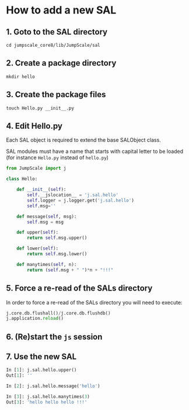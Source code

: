 # How to add a new SAL

## 1\. Goto to the SAL directory

```shell
cd jumpscale_core8/lib/JumpScale/sal
```

## 2\. Create a package directory

```shell
mkdir hello
```

## 3\. Create the package files

```shell
touch Hello.py __init__.py
```

## 4\. Edit Hello.py

Each SAL object is required to extend the base SALObject class.

SAL modules must have a name that starts with capital letter to be loaded (for instance `Hello.py` instead of `hello.py`)

```python
from JumpScale import j

class Hello:

    def __init__(self):
        self.__jslocation__ = 'j.sal.hello'
        self.logger = j.logger.get('j.sal.hello')
        self.msg=''

    def message(self, msg):
        self.msg = msg

    def upper(self):
        return self.msg.upper()

    def lower(self):
        return self.msg.lower()

    def manytimes(self, n):
        return (self.msg + " ")*n + "!!!"
```

## 5\. Force a re-read of the SALs directory

In order to force a re-read of the SALs directory you will need to execute:

```python
j.core.db.flushall()/j.core.db.flushdb()
j.application.reload()
```

## 6\. (Re)start the `js` session

## 7\. Use the new SAL

```python
In [1]: j.sal.hello.upper()
Out[1]: ''

In [2]: j.sal.hello.message('hello')

In [3]: j.sal.hello.manytimes(3)
Out[3]: 'hello hello hello !!!'
```
